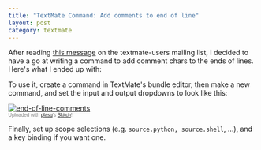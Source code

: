 ```yaml
--- 
title: "TextMate Command: Add comments to end of line"
layout: post
category: textmate
---
```

After reading [this message](http://www.nabble.com/insert-end-of-line-comments-td20993813.html "Nabble - textmate users - insert end-of-line comments") on the textmate-users mailing list, I decided to have a go at writing a command to add comment chars to the ends of lines. Here's what I ended up with:

<script src="http://gist.github.com/35668.js"></script>

To use it, create a command in TextMate's bundle editor, then make a new command, and set the input and output dropdowns to look like this:

<div class="thumbnail"><a href="http://skitch.com/mattfoster/6xkj/end-of-line-comments"><img src="http://img.skitch.com/20081214-xhyj3h6echprtqprm5jeymgbg1.preview.jpg" alt="end-of-line-comments" /></a><br /><span style="font-family: Lucida Grande, Trebuchet, sans-serif, Helvetica, Arial; font-size: 10px; color: #808080">Uploaded with <a href="http://plasq.com/">plasq</a>'s <a href="http://skitch.com">Skitch</a>!</span></div>

Finally, set up scope selections (e.g. `source.python, source.shell`, …), and a key binding if you want one.
